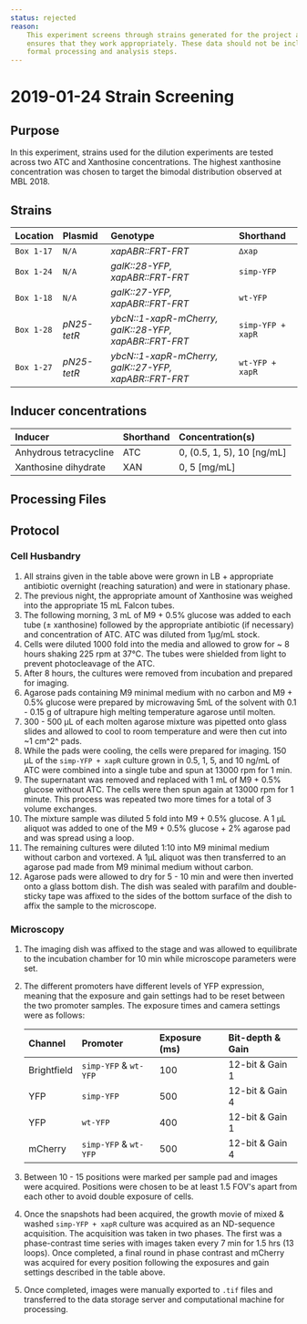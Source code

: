 ```yaml
---
status: rejected
reason:
    This experiment screens through strains generated for the project and
    ensures that they work appropriately. These data should not be included into the
    formal processing and analysis steps.
---
```


# 2019-01-24 Strain Screening

## Purpose 
In this experiment, strains used for the dilution experiments are tested across
two ATC and Xanthosine concentrations. The highest xanthosine concentration was
chosen to target the bimodal distribution observed at MBL 2018.

## Strains
| **Location** | **Plasmid** | **Genotype** | **Shorthand** |
|:--| :--| :--| :--| 
|`Box 1-17`| `N/A`| *xapABR::FRT-FRT* | `∆xap`|
|`Box 1-24`| `N/A`| *galK::28-YFP, xapABR::FRT-FRT* |`simp-YFP`|
|`Box 1-18`| `N/A`| *galK::27-YFP, xapABR::FRT-FRT* | `wt-YFP`|
|`Box 1-28`| *pN25-tetR*| *ybcN::1-xapR-mCherry, galK::28-YFP, xapABR::FRT-FRT*| `simp-YFP + xapR`|
|`Box 1-27`| *pN25-tetR*| *ybcN::1-xapR-mCherry, galK::27-YFP, xapABR::FRT-FRT*| `wt-YFP + xapR`|

## Inducer concentrations
| **Inducer** | **Shorthand**| **Concentration(s)** |
|:--|:--| :--|
| Anhydrous tetracycline| ATC| 0, (0.5, 1, 5), 10 \[ng/mL\]|
| Xanthosine dihydrate | XAN | 0, 5 \[mg/mL\]|

## Processing Files


## Protocol
### Cell Husbandry
1. All strains given in the table above were grown in LB + appropriate
   antibiotic overnight (reaching saturation) and were in stationary phase. 
2. The previous night, the appropriate amount of Xanthosine was weighed into the
  appropriate 15 mL Falcon tubes.
3. The following morning, 3 mL of M9 + 0.5% glucose was added to each tube (±
   xanthosine) followed by the appropriate antibiotic (if necessary) and
   concentration of ATC. ATC was diluted from 1µg/mL stock. 
4. Cells were diluted 1000 fold into the media and allowed to grow for ~ 8 hours
   shaking 225 rpm at 37°C. The tubes were shielded from light to prevent
   photocleavage of the ATC. 
5. After 8 hours, the cultures were removed from incubation and prepared for
   imaging. 
6. Agarose pads containing M9 minimal medium with no carbon and M9 + 0.5%
   glucose were prepared by microwaving 5mL of the solvent with 0.1 - 0.15 g of
   ultrapure high melting temperature agarose until molten. 
7. 300 - 500 µL of each molten agarose mixture was pipetted onto glass slides
   and allowed to cool to room temperature and were then cut into ~1 cm^2^ pads. 
8. While the pads were cooling, the cells were prepared for imaging. 150 µL of
   the `simp-YFP + xapR` culture grown in 0.5, 1, 5, and 10 ng/mL of ATC were
   combined into a single tube and spun at 13000 rpm for 1 min. 
9. The supernatant was removed and replaced with 1 mL of M9 + 0.5% glucose
   without ATC. The cells were then spun again at 13000 rpm for 1 minute. This
   process was repeated two more times for a total of 3 volume exchanges. 
10. The mixture sample was diluted 5 fold into M9 + 0.5% glucose. A 1 µL aliquot
    was added to one of the M9 + 0.5% glucose + 2% agarose pad and was spread
    using a loop. 
11. The remaining cultures were diluted 1:10 into M9 minimal medium without
    carbon and vortexed. A 1µL aliquot was then transferred to an agarose pad
    made from M9 minimal medium without carbon. 
12. Agarose pads were allowed to dry for 5 - 10 min and were then inverted onto
    a glass bottom dish. The dish was sealed with parafilm and double-sticky
    tape was affixed to the sides of the bottom surface of the dish to affix the
    sample to the microscope.   

### Microscopy 
1. The imaging dish was affixed to the stage and was allowed to equilibrate to
   the incubation chamber for 10 min while microscope parameters were set. 
2. The different promoters have different levels of YFP expression, meaning that
   the exposure and gain settings had to be reset between the two promoter
   samples. The exposure times and camera settings were as follows:

   | **Channel** | **Promoter** |**Exposure (ms)** | **Bit-depth & Gain**|
   |:--|:--|:--| :--|
   |Brightfield | `simp-YFP` & `wt-YFP`| 100 | 12-bit & Gain 1|
   |YFP | `simp-YFP` | 500 | 12-bit & Gain 4 |
   | YFP | `wt-YFP` | 400 | 12-bit & Gain 1 |
   |mCherry | `simp-YFP` & `wt-YFP` | 500 | 12-bit & Gain 4|

3. Between 10 - 15 positions were marked per sample pad and images were
   acquired. Positions were chosen to be at least 1.5 FOV's apart from each
   other to avoid double exposure of cells. 

4. Once the snapshots had been acquired, the growth movie of mixed & washed
   `simp-YFP + xapR` culture was acquired as an ND-sequence acquisition. The
   acquisition was taken in two phases. The first was a phase-contrast time
   series with images taken every 7 min for 1.5 hrs (13 loops). Once completed, 
   a final round in phase contrast and mCherry was acquired for every position
   following the exposures and gain settings described in the table above.
5. Once completed, images were manually exported to `.tif` files and transferred
   to the data storage server and computational machine for processing.  